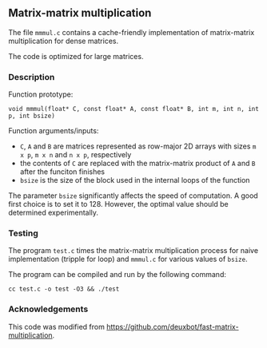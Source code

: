 ## Matrix-matrix multiplication

The file `mmmul.c` contains a cache-friendly implementation of matrix-matrix multiplication for dense matrices.

The code is optimized for large matrices.

### Description

Function prototype:

	void mmmul(float* C, const float* A, const float* B, int m, int n, int p, int bsize)

Function arguments/inputs:

* `C`, `A` and `B` are matrices represented as row-major 2D arrays with sizes `m x p`, `m x n` and `n x p`, respectively
* the contents of `C` are replaced with the matrix-matrix product of `A` and `B` after the funciton finishes
* `bsize` is the size of the block used in the internal loops of the function

The parameter `bsize` significantly affects the speed of computation.
A good first choice is to set it to 128.
However, the optimal value should be determined experimentally.

### Testing

The program `test.c` times the matrix-matrix multiplication process for naive implementation (tripple for loop) and `mmmul.c` for various values of `bsize`.

The program can be compiled and run by the following command:

	cc test.c -o test -O3 && ./test

### Acknowledgements

This code was modified from <https://github.com/deuxbot/fast-matrix-multiplication>.